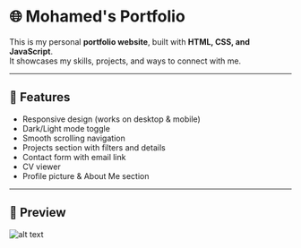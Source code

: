 # 🌐 Mohamed's Portfolio

This is my personal **portfolio website**, built with **HTML, CSS, and JavaScript**.  
It showcases my skills, projects, and ways to connect with me.

---

## 🚀 Features
- Responsive design (works on desktop & mobile)
- Dark/Light mode toggle
- Smooth scrolling navigation
- Projects section with filters and details
- Contact form with email link
- CV viewer
- Profile picture & About Me section

---

## 📸 Preview
![alt text](<../../../../../var/folders/m2/80bnjdvx6pd3zf98ntx2n9sh0000gn/T/TemporaryItems/NSIRD_screencaptureui_G5gsGC/Screenshot 2025-09-10 at 21.36.51.png>)